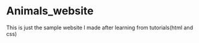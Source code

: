 # Animals_website
This is just the sample website I made after learning from tutorials(html and css)
